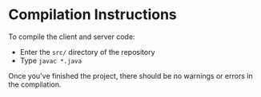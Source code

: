 # Compilation Instructions

To compile the client and server code:
 - Enter the `src/` directory of the repository
 - Type `javac *.java`

Once you've finished the project, there should be no warnings or errors in the compilation.